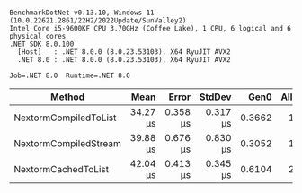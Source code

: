 ```

BenchmarkDotNet v0.13.10, Windows 11 (10.0.22621.2861/22H2/2022Update/SunValley2)
Intel Core i5-9600KF CPU 3.70GHz (Coffee Lake), 1 CPU, 6 logical and 6 physical cores
.NET SDK 8.0.100
  [Host]   : .NET 8.0.0 (8.0.23.53103), X64 RyuJIT AVX2
  .NET 8.0 : .NET 8.0.0 (8.0.23.53103), X64 RyuJIT AVX2

Job=.NET 8.0  Runtime=.NET 8.0  

```
| Method                | Mean     | Error    | StdDev   | Gen0   | Allocated |
|---------------------- |---------:|---------:|---------:|-------:|----------:|
| NextormCompiledToList | 34.27 μs | 0.358 μs | 0.317 μs | 0.3662 |   1.73 KB |
| NextormCompiledStream | 39.88 μs | 0.676 μs | 0.830 μs | 0.3052 |   1.46 KB |
| NextormCachedToList   | 42.04 μs | 0.413 μs | 0.345 μs | 0.6104 |   2.98 KB |
